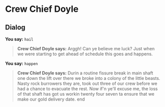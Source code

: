 # Crew Chief Doyle
## Dialog

**You say:** `hail`



>**Crew Chief Doyle says:** Arggh!  Can ye believe me luck?  Just when we were starting to get ahead of schedule this goes and happens.

**You say:** `happen`



>**Crew Chief Doyle says:** Durin a routine fissure break in main shaft one down the lift over there we broke into a colony of the little beasts. Nasty rock burrowers they are, took out three of our crew before we had a chance to evacuate the rest. Now if'n ye'll excuse me, the loss of that shaft has got us workin twenty four seven ta ensure that we make our gold delivery date.
end
